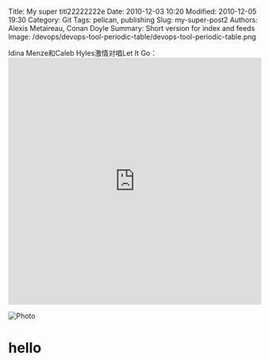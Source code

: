 Title: My super titl22222222e
Date: 2010-12-03 10:20
Modified: 2010-12-05 19:30
Category: Git
Tags: pelican, publishing
Slug: my-super-post2
Authors: Alexis Metaireau, Conan Doyle
Summary: Short version for index and feeds
Image: /devops/devops-tool-periodic-table/devops-tool-periodic-table.png


Idina Menze和Caleb Hyles激情对唱Let It Go：<iframe height=498 width=510 src="http://player.youku.com/embed/XNjcyMDU4Njg0" frameborder=0 allowfullscreen></iframe>

![Photo]({attach}../images/booknotes/phoenix-project/devops_book_phoenix_project.png)


# hello
